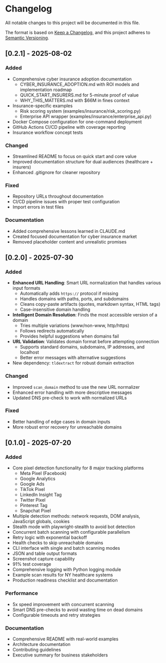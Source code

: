 # Changelog

All notable changes to this project will be documented in this file.

The format is based on [Keep a Changelog](https://keepachangelog.com/en/1.0.0/),
and this project adheres to [Semantic Versioning](https://semver.org/spec/v2.0.0.html).

## [0.2.1] - 2025-08-02

### Added
- Comprehensive cyber insurance adoption documentation
  - CYBER_INSURANCE_ADOPTION.md with ROI models and implementation roadmap
  - QUICK_START_INSURERS.md for 5-minute proof of value
  - WHY_THIS_MATTERS.md with $66M in fines context
- Insurance-specific examples
  - Risk scoring system (examples/insurance/risk_scoring.py)
  - Enterprise API wrapper (examples/insurance/enterprise_api.py)
- Docker Compose configuration for one-command deployment
- GitHub Actions CI/CD pipeline with coverage reporting
- Insurance workflow concept tests

### Changed
- Streamlined README to focus on quick start and core value
- Improved documentation structure for dual audiences (healthcare + insurers)
- Enhanced .gitignore for cleaner repository

### Fixed
- Repository URLs throughout documentation
- CI/CD pipeline issues with proper test configuration
- Import errors in test files

### Documentation
- Added comprehensive lessons learned in CLAUDE.md
- Created focused documentation for cyber insurance market
- Removed placeholder content and unrealistic promises

## [0.2.0] - 2025-07-30

### Added
- **Enhanced URL Handling**: Smart URL normalization that handles various input formats
  - Automatically adds `https://` protocol if missing
  - Handles domains with paths, ports, and subdomains
  - Cleans copy-paste artifacts (quotes, markdown syntax, HTML tags)
  - Case-insensitive domain handling
- **Intelligent Domain Resolution**: Finds the most accessible version of a domain
  - Tries multiple variations (www/non-www, http/https)
  - Follows redirects automatically
  - Provides helpful suggestions when domains fail
- **URL Validation**: Validates domain format before attempting connection
  - Supports standard domains, subdomains, IP addresses, and localhost
  - Better error messages with alternative suggestions
- New dependency: `tldextract` for robust domain extraction

### Changed
- Improved `scan_domain` method to use the new URL normalizer
- Enhanced error handling with more descriptive messages
- Updated DNS pre-check to work with normalized URLs

### Fixed
- Better handling of edge cases in domain inputs
- More robust error recovery for unreachable domains

## [0.1.0] - 2025-07-20

### Added
- Core pixel detection functionality for 8 major tracking platforms
  - Meta Pixel (Facebook)
  - Google Analytics
  - Google Ads
  - TikTok Pixel
  - LinkedIn Insight Tag
  - Twitter Pixel
  - Pinterest Tag
  - Snapchat Pixel
- Multiple detection methods: network requests, DOM analysis, JavaScript globals, cookies
- Stealth mode with playwright-stealth to avoid bot detection
- Concurrent batch scanning with configurable parallelism
- Retry logic with exponential backoff
- Health checks to skip unreachable domains
- CLI interface with single and batch scanning modes
- JSON and table output formats
- Screenshot capture capability
- 91% test coverage
- Comprehensive logging with Python logging module
- Example scan results for NY healthcare systems
- Production readiness checklist and documentation

### Performance
- 5x speed improvement with concurrent scanning
- Smart DNS pre-checks to avoid wasting time on dead domains
- Configurable timeouts and retry strategies

### Documentation
- Comprehensive README with real-world examples
- Architecture documentation
- Contributing guidelines
- Executive summary for business stakeholders
